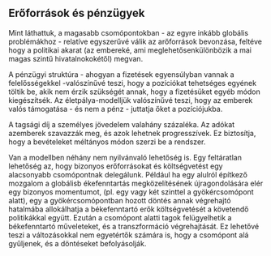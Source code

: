 ## Erőforrások és pénzügyek

Mint láthattuk, a magasabb csomópontokban - az egyre inkább globális problémákhoz - relatíve egyszerűvé válik az arőforrások bevonzása, feltéve hogy a politikai akarat \(az embereké, ami meglehetősenkülönbözik a mai magas szintű hivatalnokokétől\) megvan.

A pénzügyi struktúra - ahogyan a fizetések egyensúlyban vannak a felelősségekkel -valószínűvé teszi, hogy a pozíciókat tehetséges egyének töltik be, akik nem érzik szükségét annak, hogy a fizetésüket egyéb módon kiegészítsék. Az életpálya-modelljük valószínűvé teszi, hogy az emberek valós támogatása - és nem a pénz - juttatja őket a pozíciójukba.

A tagsági díj a személyes jövedelem valahány százaléka. Az adókat azemberek szavazzák meg, és azok lehetnek progresszívek. Ez biztosítja, hogy a bevételeket méltányos módon szerzi be a rendszer.

Van a modellben néhány nem nyilvánvaló lehetőség is. Egy feltáratlan lehetőség az, hogy bizonyos erőforrásokat és költségvetést egy alacsonyabb csomópontnak delegálunk. Például ha egy alulról építkező mozgalom a globálisb ékefenntartás megközelítésének újragondolására elér egy bizonyos momentumot, \(pl. egy vagy két szinttel a gyökércsomópont alatt\), egy a gyökércsomópontban hozott döntés annak végrehajtó hatalmába allokálhatja a békefenntartó erők költségvetését a követendő politikákkal együtt. Ezután a csomópont alatti  tagok felügyelhetik a békefenntartó műveleteket, és a transzformáció végrehajtását. Ez lehetővé teszi a változásokkal nem egyetértők számára is, hogy a csomópont alá gyűljenek, és a döntéseket befolyásolják.

